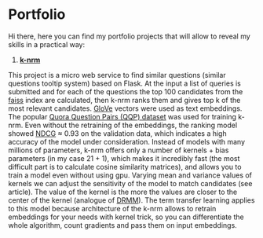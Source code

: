# Portfolio
Hi there, here you can find my portfolio projects that will allow to reveal my skills in a practical way:
1. [**k-nrm**](https://arxiv.org/pdf/1706.06613.pdf)

This project is a micro web service to find similar questions (similar questions tooltip system) based on Flask. At the input a list of queries is submitted and for each of the questions the top 100 candidates from the [faiss](https://github.com/facebookresearch/faiss) index are calculated, then k-nrm ranks them and gives top k of the most relevant candidates. [GloVe](https://nlp.stanford.edu/projects/glove/) vectors were used as text embeddings. The popular [Quora Question Pairs (QQP) dataset](https://gluebenchmark.com/tasks) was used for training k-nrm. 
Even without the retraining of the embeddings, the ranking model showed [NDCG](https://towardsdatascience.com/evaluate-your-recommendation-engine-using-ndcg-759a851452d1) ≈ 0.93 on the validation data, which indicates a high accuracy of the model under consideration. Instead of models with many millions of parameters, k-nrm offers only a number of kernels + bias parameters (in my case 21 + 1), which makes it incredibly fast (the most difficult part is to calculate cosine similarity matrices), and allows you to train a model even without using gpu. Varying mean and variance values of kernels we can adjust the sensitivity of the model to match candidates (see article). The value of the kernel is the more the values are closer to the center of the kernel (analogue of [DRMM](https://arxiv.org/pdf/1711.08611.pdf)). The term transfer learning applies to this model because architecture of the k-nrm allows to retrain embeddings for your needs with kernel trick, so you can differentiate the whole algorithm, count gradients and pass them on input embeddings.




